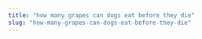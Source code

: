 ```yaml
---
title: "how many grapes can dogs eat before they die"
slug: "how-many-grapes-can-dogs-eat-before-they-die"
---
```



